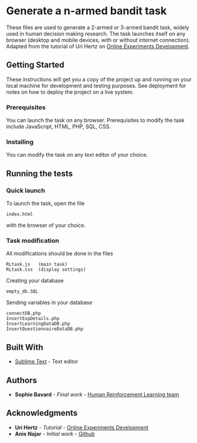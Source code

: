 # Generate a n-armed bandit task

These files are used to generate a 2-armed or 3-armed bandit task, widely used in human decision making research. The task launches itself on any browser (desktop and mobile devices, with or without internet connection). Adapted from the tutorial of Uri Hertz on [Online Experiments Development](http://www.urihertz.net/projects.html).

## Getting Started

These instructions will get you a copy of the project up and running on your local machine for development and testing purposes. See deployment for notes on how to deploy the project on a live system.

### Prerequisites

You can launch the task on any browser. Prerequisites to modify the task include JavaScript, HTML, PHP, SQL, CSS.

### Installing

You can modify the task on any text editor of your choice.

## Running the tests

### Quick launch

To launch the task, open the file
```
index.html
```
with the browser of your choice. 

### Task modification

All modifications should be done in the files
```
RLtask.js   (main task)
RLtask.css  (display settings)
```
Creating your database
```
empty_db.SQL
```
Sending variables in your database
```
connectDB.php
InsertExpDetails.php
InsertLearningDataDB.php
InsertQuestionnaireDataDB.php
```

## Built With

* [Sublime Text](https://www.sublimetext.com/) - Text editor

## Authors

* **Sophie Bavard** - *Final work* - [Human Reinforcement Learning team](https://lnc2.dec.ens.fr/fr/human-reinforcement-learning)

## Acknowledgments

* **Uri Hertz** - *Tutorial* - [Online Experiments Development](http://www.urihertz.net/projects.html)
* **Anis Najar** - *Initial work* - [Github](https://github.com/anisnajar)

